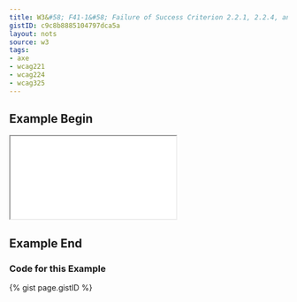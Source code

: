 ```yaml
---
title: W3&#58; F41-1&#58; Failure of Success Criterion 2.2.1, 2.2.4, and 3.2.5 due to using meta refresh with a time-out
gistID: c9c8b8885104797dca5a
layout: nots
source: w3
tags:
- axe
- wcag221
- wcag224
- wcag325
---
```


<h2 aria-describedby="{{ page.gistID }}">Example Begin</h2>
<div class="rendered-not">
<iframe seamless title="Example Page for {{ page.title }}" src="F41-1-special.html"></iframe>
</div> <!-- rendered-not -->

<h2 aria-describedby="{{ page.gistID }}">Example End</h2>

<h3 aria-describedby="{{ page.gistID }}">Code for this Example</h3>
{% gist page.gistID %}